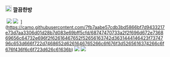 ### <img src="https://www.clean-room.co.kr/assets/icon-Utf2YN7S.png" width="20" height="20"> 깔끔한방




 [![](https://camo.githubusercontent.com/717b5361e5e13fe7c6b5f0cf9aef950e0dd097540dab6a322edd74244732aa36/68747470733a2f2f696d672e736869656c64732e696f2f62616467652f68746d6c352d4533344632363f7374796c653d666f722d7468652d6261646765266c6f676f3d68746d6c35266c6f676f436f6c6f723d7768697465)](https://camo.githubusercontent.com/717b5361e5e13fe7c6b5f0cf9aef950e0dd097540dab6a322edd74244732aa36/68747470733a2f2f696d672e736869656c64732e696f2f62616467652f68746d6c352d4533344632363f7374796c653d666f722d7468652d6261646765266c6f676f3d68746d6c35266c6f676f436f6c6f723d7768697465) [![](https://camo.githubusercontent.com/822685b90a6a25f8ea86bbd961421bd31a6e72ed3ea5a0251980b7cc0a630ef3/68747470733a2f2f696d672e736869656c64732e696f2f62616467652f6373732d3135373242363f7374796c653d666f722d7468652d6261646765266c6f676f3d63737333266c6f676f436f6c6f723d7768697465)](https://camo.githubusercontent.com/822685b90a6a25f8ea86bbd961421bd31a6e72ed3ea5a0251980b7cc0a630ef3/68747470733a2f2f696d672e736869656c64732e696f2f62616467652f6373732d3135373242363f7374796c653d666f722d7468652d6261646765266c6f676f3d63737333266c6f676f436f6c6f723d7768697465)
 [](https://camo.githubusercontent.com/7fb7aabe57cdb3bd5866bf7d9433217e73d7aa3306d01d28b7d083e69bff5cfd/68747470733a2f2f696d672e736869656c64732e696f2f62616467652f52656163742d3631444146423f7374796c653d666f722d7468652d6261646765266c6f676f3d5265616374266c6f676f436f6c6f723d626c61636b)](https://camo.githubusercontent.com/7fb7aabe57cdb3bd5866bf7d9433217e73d7aa3306d01d28b7d083e69bff5cfd/68747470733a2f2f696d672e736869656c64732e696f2f62616467652f52656163742d3631444146423f7374796c653d666f722d7468652d6261646765266c6f676f3d5265616374266c6f676f436f6c6f723d626c61636b) [![](https://camo.githubusercontent.com/75747c5da6fa4a7d151ae62a59955910ef2135709c653ede7f0e9f9280613a6e/68747470733a2f2f696d672e736869656c64732e696f2f62616467652f566974652d3634364346463f7374796c653d666f722d7468652d6261646765266c6f676f3d56697465266c6f676f436f6c6f723d7768697465)](https://camo.githubusercontent.com/75747c5da6fa4a7d151ae62a59955910ef2135709c653ede7f0e9f9280613a6e/68747470733a2f2f696d672e736869656c64732e696f2f62616467652f566974652d3634364346463f7374796c653d666f722d7468652d6261646765266c6f676f3d56697465266c6f676f436f6c6f723d7768697465) [![](https://camo.githubusercontent.com/3947c90a8712fae62bbbf72b91e0c7cf6b96e785c7a4e72749d697406f6c34b8/68747470733a2f2f696d672e736869656c64732e696f2f62616467652f547970655363726970742d3331373843363f7374796c653d666f722d7468652d6261646765266c6f676f3d54797065536372697074266c6f676f436f6c6f723d7768697465)](https://camo.githubusercontent.com/3947c90a8712fae62bbbf72b91e0c7cf6b96e785c7a4e72749d697406f6c34b8/68747470733a2f2f696d672e736869656c64732e696f2f62616467652f547970655363726970742d3331373843363f7374796c653d666f722d7468652d6261646765266c6f676f3d54797065536372697074266c6f676f436f6c6f723d7768697465)  
 
